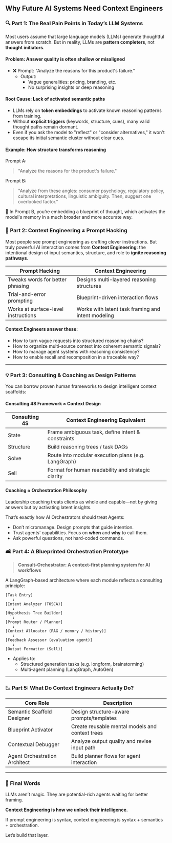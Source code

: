 ## Why Future AI Systems Need Context Engineers

### 🔍 Part 1: The Real Pain Points in Today’s LLM Systems

Most users assume that large language models (LLMs) generate thoughtful answers from scratch. But in reality, LLMs are **pattern completers**, not **thought initiators**.

#### Problem: Answer quality is often shallow or misaligned

- ❌ Prompt: "Analyze the reasons for this product's failure."
  - Output:
    - Vague generalities: pricing, branding, etc.
    - No surprising insights or deep reasoning

#### Root Cause: Lack of activated semantic paths

- LLMs rely on **token embeddings** to activate known reasoning patterns from training.
- Without **explicit triggers** (keywords, structure, cues), many valid thought paths remain dormant.
- Even if you ask the model to "reflect" or "consider alternatives," it won't escape its initial semantic cluster without clear cues.

#### Example: How structure transforms reasoning

Prompt A:

> "Analyze the reasons for the product's failure."

Prompt B:

> "Analyze from these angles: consumer psychology, regulatory policy, cultural interpretations, linguistic ambiguity. Then, suggest one overlooked factor."

🧪 In Prompt B, you’re embedding a blueprint of thought, which activates the model's memory in a much broader and more accurate way.

### 🔎 Part 2: Context Engineering ≠ Prompt Hacking

Most people see prompt engineering as crafting clever instructions. But truly powerful AI interaction comes from **Context Engineering**: the intentional design of input semantics, structure, and role to **ignite reasoning pathways**.

| Prompt Hacking                      | Context Engineering                                |
| ----------------------------------- | -------------------------------------------------- |
| Tweaks words for better phrasing    | Designs multi-layered reasoning structures         |
| Trial-and-error prompting           | Blueprint-driven interaction flows                 |
| Works at surface-level instructions | Works with latent task framing and intent modeling |

#### Context Engineers answer these:

- How to turn vague requests into structured reasoning chains?
- How to organize multi-source context into coherent semantic signals?
- How to manage agent systems with reasoning consistency?
- How to enable recall and recomposition in a traceable way?

---

### 💡 Part 3: Consulting & Coaching as Design Patterns

You can borrow proven human frameworks to design intelligent context scaffolds:

#### Consulting 4S Framework × Context Design

| Consulting 4S | Context Engineering Equivalent                      |
| ------------- | --------------------------------------------------- |
| State         | Frame ambiguous task, define intent & constraints   |
| Structure     | Build reasoning trees / task DAGs                   |
| Solve         | Route into modular execution plans (e.g. LangGraph) |
| Sell          | Format for human readability and strategic clarity  |

#### Coaching ≈ Orchestration Philosophy

Leadership coaching treats clients as whole and capable—not by giving answers but by activating latent insights.

That’s exactly how AI Orchestrators should treat Agents:

- Don’t micromanage. Design prompts that guide intention.
- Trust agents’ capabilities. Focus on **when** and **why** to call them.
- Ask powerful questions, not hard-coded commands.

### 🛋️ Part 4: A Blueprinted Orchestration Prototype

> **Consult-Orchestrator: A context-first planning system for AI workflows**

A LangGraph-based architecture where each module reflects a consulting principle:

```
[Task Entry]
   ↓
[Intent Analyzer (TOSCA)]
   ↓
[Hypothesis Tree Builder]
   ↓
[Prompt Router / Planner]
   ↓
[Context Allocator (RAG / memory / history)]
   ↓
[Feedback Assessor (evaluation agent)]
   ↓
[Output Formatter (Sell)]
```

- Applies to:
  - Structured generation tasks (e.g. longform, brainstorming)
  - Multi-agent planning (LangGraph, AutoGen)

---

### 📉 Part 5: What Do Context Engineers Actually Do?

| Core Role                     | Description                                     |
| ----------------------------- | ----------------------------------------------- |
| Semantic Scaffold Designer    | Design structure-aware prompts/templates        |
| Blueprint Activator           | Create reusable mental models and context trees |
| Contextual Debugger           | Analyze output quality and revise input path    |
| Agent Orchestration Architect | Build planner flows for agent interaction       |

---

### 🎯 Final Words

LLMs aren’t magic. They are potential-rich agents waiting for better framing.

**Context Engineering is how we unlock their intelligence.**

If prompt engineering is syntax, context engineering is syntax + semantics + orchestration.

Let’s build that layer.

